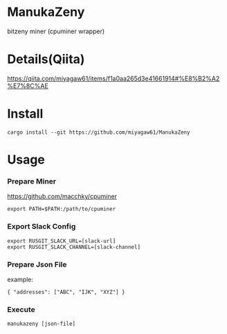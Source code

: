 # ManukaZeny

bitzeny miner (cpuminer wrapper)

# Details(Qiita)

https://qiita.com/miyagaw61/items/f1a0aa265d3e41661914#%E8%B2%A2%E7%8C%AE

# Install

```
cargo install --git https://github.com/miyagaw61/ManukaZeny
```

# Usage

### Prepare Miner

https://github.com/macchky/cpuminer

```
export PATH=$PATH:/path/to/cpuminer
```

### Export Slack Config

```
export RUSGIT_SLACK_URL=[slack-url]
export RUSGIT_SLACK_CHANNEL=[slack-channel]
```

### Prepare Json File


example:

```
{ "addresses": ["ABC", "IJK", "XYZ"] }
```

### Execute

```
manukazeny [json-file]
```
